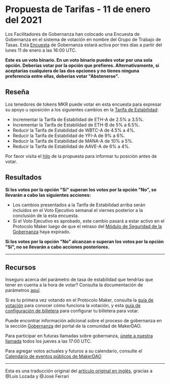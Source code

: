 # **Propuesta de Tarifas - 11 de enero del 2021**

Los Facilitadores de Gobernanza han colocado una Encuesta de Gobernanza en el sistema de votación en nombre del Grupo de Trabajo de Tasas. Esta [Encuesta](https://community-development.makerdao.com/en/learn/governance/on-chain-gov) de Gobernanza estará activa por tres días a partir del lunes 11 de enero a las 16:00 UTC.

**Este es un voto binario. En un voto binario puedes votar por una sola opción. Deberías votar por la opción que prefieres. Alternativamente, si aceptarías cualquiera de las dos opciones y no tienes ninguna preferencia entre ellas, deberías votar "Abstenerse".**

## **Reseña**

Los tenedores de tokens MKR  puede votar en esta encuesta para expresar su apoyo u oposición a los siguientes cambios en la [Tarifa de Estabilidad](https://community-development.makerdao.com/en/learn/governance/param-stability-fee):

- Incrementar la Tarifa de Estabilidad de ETH-A de 2.5% a 3.5%.
- Incrementar la Tarifa de Estabilidad de ETH-B de 5% a 6.5%.
- Reducir la Tarifa de Estabilidad de WBTC-A de 4.5% a 4%.
- Reducir la Tarifa de Estabilidad de YFI-A de 9% a 6%.
- Reducir la Tarifa de Estabilidad de MANA-A de 10% a 5%.
- Reducir la Tarifa de Estabilidad de AAVE-A de 6% a 4%.

Por favor visita el [hilo](https://forum.makerdao.com/t/rates-changes-proposal-6-jan-2021/5948) de la propuesta para informar tu posición antes de votar.

## Resultados

**Si los votos por la opción "Sí" superan los votos por la opción "No", se llevarán a cabo las siguientes acciones:**

- Los cambios presentados a la Tarifa de Estabilidad arriba serán incluidos en el Voto Ejecutivo semanal el viernes posterior a la conclusión de la esta encuesta.
- Si el Voto Ejecutivo es aprobado, este cambio pasará a estar activo en el Protocolo Maker luego de que el retraso del [Módulo de Seguridad de la Gobernanza](https://forum.makerdao.com/tag/govsec-module) haya expirado.

**Si los votos por la opción "No" alcanzan o superan los votos por la opción "Sí", no se llevarán a cabo acciones posteriores.**

---

## **Recursos**

Inseguro acerca del parámetro de tasa de estabilidad que tendrías que tener en cuenta a la hora de votar? Consulta la documentación de parámetros [aquí](https://community-development.makerdao.com/en/learn/governance/param-stability-fee/).

Si es tu primera vez votando en el Protocolo Maker, consulta la [guía de votación](https://community-development.makerdao.com/en/learn/governance/how-voting-works/) para conocer cómo funciona la votación, y esta [guía de configuración de billetera](https://community-development.makerdao.com/en/learn/governance/voting-setup/) para configurar tu billetera para votar.

Puede encontrar información adicional sobre el proceso de gobernanza en la sección [Gobernanza](https://community-development.makerdao.com/en/learn/governance)  del portal de la comunidad de MakerDAO.

Para participar en futuras llamadas sobre gobernanza, [únete a nuestra llamada](https://github.com/makerdao/community/tree/master/governance/governance-and-risk-meetings) todos los jueves a las 17:00 UTC.

Para agregar votos actuales y futuros a su calendario, consulte el [Calendario de eventos públicos de MakerDAO](https://calendar.google.com/calendar/embed?src=makerdao.com_3efhm2ghipksegl009ktniomdk%40group.calendar.google.com&ctz=UTC&mode=week&showCalendars=0&showPrint=0)

---

Esta es una traducción original del [artículo original en inglés](https://github.com/makerdao/community/blob/master/governance/polls/Rates%20Proposal%20-%20January%2011,%202021.md), gracias a @Luis Lozada y @José Ferrari